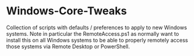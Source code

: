 # Windows-Core-Tweaks
Collection of scripts with defaults / preferences to apply to new Windows systems.
Note in particular the RemoteAccess.ps1 as normally want to install this on all Windows systems to be able to properly remotely access those systems via Remote Desktop or PowerShell.
